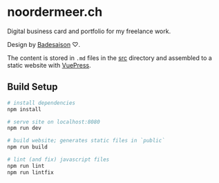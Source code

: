 # noordermeer.ch

Digital business card and portfolio for my freelance work.

Design by [Badesaison](https://www.badesaison.ch/) ♡.

The content is stored in `.md` files in the [src](src) directory and assembled to a static website with [VuePress](https://github.com/vuejs/vuepress).

## Build Setup

``` bash
# install dependencies
npm install

# serve site on localhost:8080
npm run dev

# build website; generates static files in `public`
npm run build

# lint (and fix) javascript files
npm run lint
npm run lintfix
```
